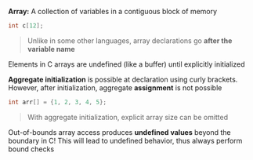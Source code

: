 **Array:** A collection of variables in a contiguous block of memory

```c
int c[12];
```

> Unlike in some other languages, array declarations go **after the variable name**

Elements in C arrays are undefined (like a buffer) until explicitly initialized

**Aggregate initialization** is possible at declaration using curly brackets. However, after initialization, aggregate **assignment** is not possible

```c
int arr[] = {1, 2, 3, 4, 5};
```

> With aggregate initialization, explicit array size can be omitted

Out-of-bounds array access produces **undefined values** beyond the boundary in C! This will lead to undefined behavior, thus always perform bound checks
